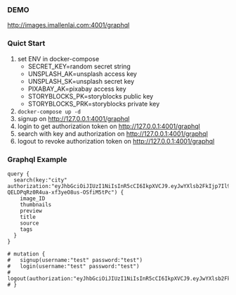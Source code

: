 ### DEMO
http://images.imallenlai.com:4001/graphql

### Quict Start

1. set ENV in docker-compose
      - SECRET_KEY=random secret string
      - UNSPLASH_AK=unsplash access key
      - UNSPLASH_SK=unsplash secret key
      - PIXABAY_AK=pixabay access key
      - STORYBLOCKS_PK=storyblocks public key
      - STORYBLOCKS_PRK=storyblocks private key
3. ```docker-compose up -d```
4. signup on http://127.0.0.1:4001/graphql
5. login to get authorization token on http://127.0.0.1:4001/graphql
6. search with key and authorization on http://127.0.0.1:4001/graphql
7. logout to revoke authorization token on http://127.0.0.1:4001/graphql

### Graphql Example
```
query {
  search(key:"city" authorization:"eyJhbGciOiJIUzI1NiIsInR5cCI6IkpXVCJ9.eyJwYXlsb2FkIjp7Il9pZCI6IjVlNjQ0OGM2N2I1ZDRjMDAxZjNjY2JkYSIsInVzZXJuYW1lIjoidGVzdCJ9LCJleHAiOjE1ODM2MzE1ODEsImlhdCI6MTU4MzYzMDY4MX0.89sfkBN6q-QELDPqRz0R4ua-xf3yeO8us-OSfiM5tPc") {
    image_ID
    thumbnails
    preview
    title
    source
    tags
  }
}

# mutation {
#   signup(username:"test" password:"test")
#   login(username:"test" password:"test")
#   logout(authorization:"eyJhbGciOiJIUzI1NiIsInR5cCI6IkpXVCJ9.eyJwYXlsb2FkIjp7Il9pZCI6IjVlNjQ0OGM2N2I1ZDRjMDAxZjNjY2JkYSIsInVzZXJuYW1lIjoidGVzdCJ9LCJleHAiOjE1ODM2MzE0MzQsImlhdCI6MTU4MzYzMDUzNH0.cl3G4A7ybiD3pIBPJEwiCuck7QYVBJeiJTxvfTw3nac")
# }
```